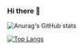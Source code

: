 ### Hi there 👋
![Anurag's GitHub stats](https://github-readme-stats.vercel.app/api?username=lucasyule2212&show_icons=true&theme=dracula)

[![Top Langs](https://github-readme-stats.vercel.app/api/top-langs/?username=lucasyule2212)](https://github.com/anuraghazra/github-readme-stats)

